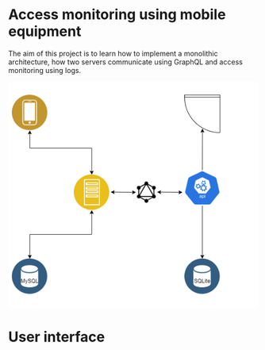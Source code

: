 
# Access monitoring using mobile equipment

The aim of this project is to learn how to implement a monolithic architecture, how two servers communicate using GraphQL and access monitoring using logs.

![alt text](https://github.com/YeLLoLS/access-monitoring-using-mobile-equipment/blob/main/images/diagramaUML.png?raw=true)

# User interface


